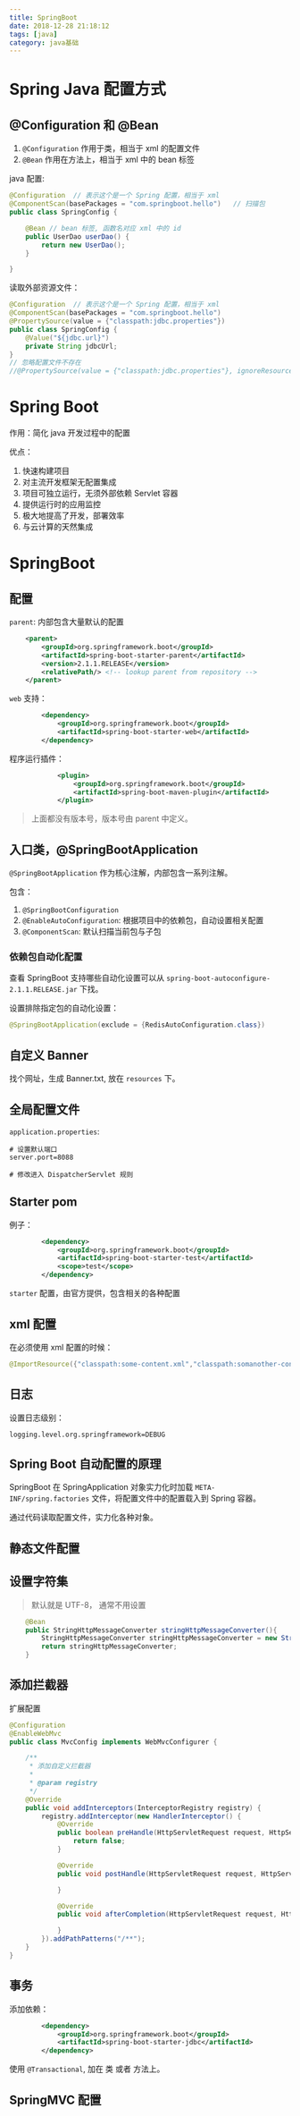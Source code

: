 ```yaml
---
title: SpringBoot
date: 2018-12-28 21:18:12
tags: [java]
category: java基础
---
```



# Spring Java 配置方式

## @Configuration 和 @Bean

1. `@Configuration` 作用于类，相当于 xml 的配置文件
2. `@Bean` 作用在方法上，相当于 xml 中的 bean 标签

java 配置:

```java
@Configuration  // 表示这个是一个 Spring 配置，相当于 xml
@ComponentScan(basePackages = "com.springboot.hello")   // 扫描包
public class SpringConfig {

    @Bean // bean 标签, 函数名对应 xml 中的 id
    public UserDao userDao() {
        return new UserDao();
    }

}
```

读取外部资源文件：

```java
@Configuration  // 表示这个是一个 Spring 配置，相当于 xml
@ComponentScan(basePackages = "com.springboot.hello")
@PropertySource(value = {"classpath:jdbc.properties"})
public class SpringConfig {
    @Value("${jdbc.url}")
    private String jdbcUrl;
}
// 忽略配置文件不存在
//@PropertySource(value = {"classpath:jdbc.properties"}, ignoreResourceNotFound = true)
```

# Spring Boot

作用：简化 java 开发过程中的配置

优点：

1. 快速构建项目
2. 对主流开发框架无配置集成
3. 项目可独立运行，无须外部依赖 Servlet 容器
4. 提供运行时的应用监控
5. 极大地提高了开发，部署效率
6. 与云计算的天然集成

# SpringBoot

## 配置

`parent`: 内部包含大量默认的配置

```xml
    <parent>
        <groupId>org.springframework.boot</groupId>
        <artifactId>spring-boot-starter-parent</artifactId>
        <version>2.1.1.RELEASE</version>
        <relativePath/> <!-- lookup parent from repository -->
    </parent>
```

`web` 支持：

```xml
        <dependency>
            <groupId>org.springframework.boot</groupId>
            <artifactId>spring-boot-starter-web</artifactId>
        </dependency>
```

程序运行插件：

```xml
            <plugin>
                <groupId>org.springframework.boot</groupId>
                <artifactId>spring-boot-maven-plugin</artifactId>
            </plugin>
```

>上面都没有版本号，版本号由 parent 中定义。

## 入口类，@SpringBootApplication

`@SpringBootApplication` 作为核心注解，内部包含一系列注解。

包含：

1. `@SpringBootConfiguration`
2. `@EnableAutoConfiguration`: 根据项目中的依赖包，自动设置相关配置
3. `@ComponentScan`: 默认扫描当前包与子包

### 依赖包自动化配置

查看 SpringBoot 支持哪些自动化设置可以从 `spring-boot-autoconfigure-2.1.1.RELEASE.jar` 下找。

设置排除指定包的自动化设置：

```java
@SpringBootApplication(exclude = {RedisAutoConfiguration.class})
```

## 自定义 Banner

找个网址，生成 Banner.txt, 放在 `resources` 下。

## 全局配置文件

`application.properties`:

```
# 设置默认端口
server.port=8088

# 修改进入 DispatcherServlet 规则
```

## Starter pom

例子：

```xml
        <dependency>
            <groupId>org.springframework.boot</groupId>
            <artifactId>spring-boot-starter-test</artifactId>
            <scope>test</scope>
        </dependency>
```

`starter` 配置，由官方提供，包含相关的各种配置


## xml 配置

在必须使用 xml 配置的时候：

```java
@ImportResource({"classpath:some-content.xml","classpath:somanother-content.xml"})
```

## 日志

设置日志级别：

```
logging.level.org.springframework=DEBUG
```

## Spring Boot 自动配置的原理

SpringBoot 在 SpringApplication 对象实力化时加载 `META-INF/spring.factories` 文件，将配置文件中的配置载入到 Spring 容器。

通过代码读取配置文件，实力化各种对象。

## 静态文件配置

## 设置字符集

>默认就是 UTF-8， 通常不用设置

```java
    @Bean
    public StringHttpMessageConverter stringHttpMessageConverter(){
        StringHttpMessageConverter stringHttpMessageConverter = new StringHttpMessageConverter(Charset.forName("UTF-8"));
        return stringHttpMessageConverter;
    }
```

## 添加拦截器

扩展配置

```java
@Configuration
@EnableWebMvc
public class MvcConfig implements WebMvcConfigurer {

    /**
     * 添加自定义拦截器
     *
     * @param registry
     */
    @Override
    public void addInterceptors(InterceptorRegistry registry) {
        registry.addInterceptor(new HandlerInterceptor() {
            @Override
            public boolean preHandle(HttpServletRequest request, HttpServletResponse response, Object handler) throws Exception {
                return false;
            }

            @Override
            public void postHandle(HttpServletRequest request, HttpServletResponse response, Object handler, ModelAndView modelAndView) throws Exception {

            }

            @Override
            public void afterCompletion(HttpServletRequest request, HttpServletResponse response, Object handler, Exception ex) throws Exception {

            }
        }).addPathPatterns("/**");
    }
}
```

## 事务

添加依赖：

```xml
        <dependency>
            <groupId>org.springframework.boot</groupId>
            <artifactId>spring-boot-starter-jdbc</artifactId>
        </dependency>
```

使用 `@Transactional`, 加在 类 或者 方法上。

## SpringMVC 配置












